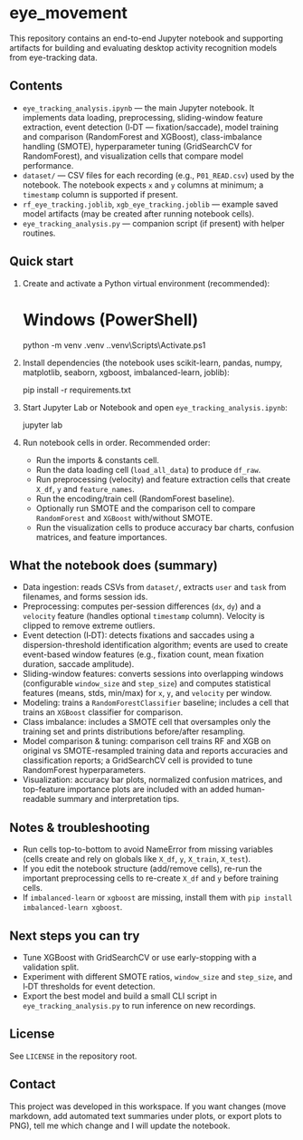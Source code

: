 # eye_movement

This repository contains an end-to-end Jupyter notebook and supporting artifacts for building and evaluating desktop activity recognition models from eye-tracking data.

Contents
--------
- `eye_tracking_analysis.ipynb` — the main Jupyter notebook. It implements data loading, preprocessing, sliding-window feature extraction, event detection (I‑DT — fixation/saccade), model training and comparison (RandomForest and XGBoost), class-imbalance handling (SMOTE), hyperparameter tuning (GridSearchCV for RandomForest), and visualization cells that compare model performance.
- `dataset/` — CSV files for each recording (e.g., `P01_READ.csv`) used by the notebook. The notebook expects `x` and `y` columns at minimum; a `timestamp` column is supported if present.
- `rf_eye_tracking.joblib`, `xgb_eye_tracking.joblib` — example saved model artifacts (may be created after running notebook cells).
- `eye_tracking_analysis.py` — companion script (if present) with helper routines.

Quick start
-----------
1. Create and activate a Python virtual environment (recommended):

	# Windows (PowerShell)
	python -m venv .venv
	.\.venv\Scripts\Activate.ps1

2. Install dependencies (the notebook uses scikit-learn, pandas, numpy, matplotlib, seaborn, xgboost, imbalanced-learn, joblib):

	pip install -r requirements.txt

3. Start Jupyter Lab or Notebook and open `eye_tracking_analysis.ipynb`:

	jupyter lab

4. Run notebook cells in order. Recommended order:
	- Run the imports & constants cell.
	- Run the data loading cell (`load_all_data`) to produce `df_raw`.
	- Run preprocessing (velocity) and feature extraction cells that create `X_df`, `y` and `feature_names`.
	- Run the encoding/train cell (RandomForest baseline).
	- Optionally run SMOTE and the comparison cell to compare `RandomForest` and `XGBoost` with/without SMOTE.
	- Run the visualization cells to produce accuracy bar charts, confusion matrices, and feature importances.

What the notebook does (summary)
-------------------------------
- Data ingestion: reads CSVs from `dataset/`, extracts `user` and `task` from filenames, and forms session ids.
- Preprocessing: computes per-session differences (`dx`, `dy`) and a `velocity` feature (handles optional `timestamp` column). Velocity is clipped to remove extreme outliers.
- Event detection (I‑DT): detects fixations and saccades using a dispersion-threshold identification algorithm; events are used to create event-based window features (e.g., fixation count, mean fixation duration, saccade amplitude).
- Sliding-window features: converts sessions into overlapping windows (configurable `window_size` and `step_size`) and computes statistical features (means, stds, min/max) for `x`, `y`, and `velocity` per window.
- Modeling: trains a `RandomForestClassifier` baseline; includes a cell that trains an `XGBoost` classifier for comparison.
- Class imbalance: includes a SMOTE cell that oversamples only the training set and prints distributions before/after resampling.
- Model comparison & tuning: comparison cell trains RF and XGB on original vs SMOTE-resampled training data and reports accuracies and classification reports; a GridSearchCV cell is provided to tune RandomForest hyperparameters.
- Visualization: accuracy bar plots, normalized confusion matrices, and top-feature importance plots are included with an added human-readable summary and interpretation tips.

Notes & troubleshooting
-----------------------
- Run cells top-to-bottom to avoid NameError from missing variables (cells create and rely on globals like `X_df`, `y`, `X_train`, `X_test`).
- If you edit the notebook structure (add/remove cells), re-run the important preprocessing cells to re-create `X_df` and `y` before training cells.
- If `imbalanced-learn` or `xgboost` are missing, install them with `pip install imbalanced-learn xgboost`.

Next steps you can try
---------------------
- Tune XGBoost with GridSearchCV or use early-stopping with a validation split.
- Experiment with different SMOTE ratios, `window_size` and `step_size`, and I‑DT thresholds for event detection.
- Export the best model and build a small CLI script in `eye_tracking_analysis.py` to run inference on new recordings.

License
-------
See `LICENSE` in the repository root.

Contact
-------
This project was developed in this workspace. If you want changes (move markdown, add automated text summaries under plots, or export plots to PNG), tell me which change and I will update the notebook.
